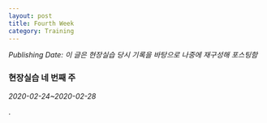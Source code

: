 ```yaml
---
layout: post
title: Fourth Week
category: Training
---
```

*Publishing Date:*
*이 글은 현장실습 당시 기록을 바탕으로 나중에 재구성해 포스팅함*

### 현장실습 네 번째 주
*2020-02-24~2020-02-28*

.
